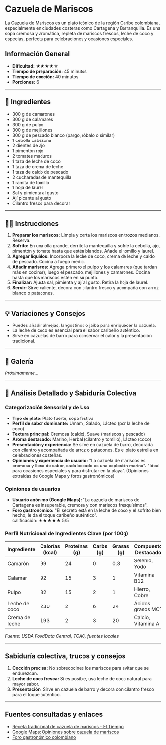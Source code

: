# Cazuela de Mariscos

La Cazuela de Mariscos es un plato icónico de la región Caribe colombiana, especialmente en ciudades costeras como Cartagena y Barranquilla. Es una sopa cremosa y aromática, repleta de mariscos frescos, leche de coco y especias, perfecta para celebraciones y ocasiones especiales.

## Información General

* **Dificultad:** ★★★★☆
* **Tiempo de preparación:** 45 minutos
* **Tiempo de cocción:** 40 minutos
* **Porciones:** 6

---

## 📝 Ingredientes

- 300 g de camarones
- 300 g de calamares
- 300 g de pulpo
- 300 g de mejillones
- 300 g de pescado blanco (pargo, róbalo o similar)
- 1 cebolla cabezona
- 2 dientes de ajo
- 1 pimentón rojo
- 2 tomates maduros
- 1 taza de leche de coco
- 1 taza de crema de leche
- 1 taza de caldo de pescado
- 2 cucharadas de mantequilla
- 1 ramita de tomillo
- 1 hoja de laurel
- Sal y pimienta al gusto
- Ají picante al gusto
- Cilantro fresco para decorar

---

## 👨‍🍳 Instrucciones

1. **Preparar los mariscos:** Limpia y corta los mariscos en trozos medianos. Reserva.
2. **Sofrito:** En una olla grande, derrite la mantequilla y sofríe la cebolla, ajo, pimentón y tomate hasta que estén blandos. Añade el tomillo y laurel.
3. **Agregar líquidos:** Incorpora la leche de coco, crema de leche y caldo de pescado. Cocina a fuego medio.
4. **Añadir mariscos:** Agrega primero el pulpo y los calamares (que tardan más en cocinar), luego el pescado, mejillones y camarones. Cocina hasta que los mariscos estén en su punto.
5. **Finalizar:** Ajusta sal, pimienta y ají al gusto. Retira la hoja de laurel.
6. **Servir:** Sirve caliente, decora con cilantro fresco y acompaña con arroz blanco o patacones.

---

## 💡 Variaciones y Consejos

* Puedes añadir almejas, langostinos o jaiba para enriquecer la cazuela.
* La leche de coco es esencial para el sabor caribeño auténtico.
* Sirve en cazuelas de barro para conservar el calor y la presentación tradicional.

---

## 📸 Galería

*Próximamente...*

---

## 🔬 Análisis Detallado y Sabiduría Colectiva

### Categorización Sensorial y de Uso

- **Tipo de plato:** Plato fuerte, sopa festiva
- **Perfil de sabor dominante:** Umami, Salado, Lácteo (por la leche de coco)
- **Textura principal:** Cremosa (caldo), Suave (mariscos y pescado)
- **Aroma destacado:** Marino, Herbal (cilantro y tomillo), Lácteo (coco)
- **Presentación y experiencia:** Se sirve en cazuela de barro, decorada con cilantro y acompañada de arroz o patacones. Es el plato estrella en celebraciones costeñas.
- **Opiniones y experiencia de usuario:** "La cazuela de mariscos es cremosa y llena de sabor, cada bocado es una explosión marina". "Ideal para ocasiones especiales y para disfrutar en la playa". (Opiniones extraídas de Google Maps y foros gastronómicos)

### Opiniones de usuarios

- **Usuario anónimo (Google Maps):** "La cazuela de mariscos de Cartagena es insuperable, cremosa y con mariscos fresquísimos".
- **Foro gastronómico:** "El secreto está en la leche de coco y el sofrito bien hecho, le da el toque caribeño auténtico".  
calificación: ★★★★★ 5/5

### Perfil Nutricional de Ingredientes Clave (por 100g)

| Ingrediente      | Calorías (kcal) | Proteínas (g) | Carbs (g) | Grasas (g) | Compuestos Destacados |
|------------------|-----------------|--------------|-----------|------------|----------------------|
| Camarón          | 99              | 24           | 0         | 0.3        | Selenio, Yodo        |
| Calamar          | 92              | 15           | 3         | 1          | Vitamina B12         |
| Pulpo            | 82              | 15           | 2         | 1          | Hierro, Cobre        |
| Leche de coco    | 230             | 2            | 6         | 24         | Ácidos grasos MCT    |
| Crema de leche   | 193             | 2            | 3         | 20         | Calcio, Vitamina A   |

*Fuente: USDA FoodData Central, TCAC, fuentes locales*

---

## Sabiduría colectiva, trucos y consejos

1. **Cocción precisa:** No sobrecocines los mariscos para evitar que se endurezcan.
2. **Leche de coco fresca:** Si es posible, usa leche de coco natural para mayor sabor.
3. **Presentación:** Sirve en cazuela de barro y decora con cilantro fresco para el toque auténtico.

---

## Fuentes consultadas y enlaces

- [Receta tradicional de cazuela de mariscos - El Tiempo](https://www.eltiempo.com/vida/receta-cazuela-de-mariscos-57932)
- [Google Maps: Opiniones sobre cazuela de mariscos](https://www.google.com/maps/search/cazuela+de+mariscos)
- [Foro gastronómico colombiano](https://www.gastronomiacolombiana.com/foro/cazuela-de-mariscos)
